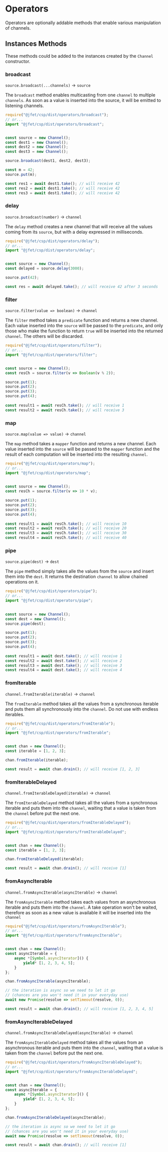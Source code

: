 # Operators

Operators are optionally addable methods that enable various manipulation of channels.

## Instances Methods

These methods could be added to the instances created by the `Channel` constructor.

### broadcast

`source.broadcast(...channels)` -> `source`

The `broadcast` method enables multicasting from one `channel` to multiple `channels`. As soon as a value is inserted into the source, it will be emitted to listening channels.

```js
require("@jfet/csp/dist/operators/broadcast");
// or...
import "@jfet/csp/dist/operators/broadcast";


const source = new Channel();
const dest1 = new Channel();
const dest2 = new Channel();
const dest3 = new Channel();

source.broadcast(dest1, dest2, dest3);

const m = 42;
source.put(m);

const res1 = await dest1.take(); // will receive 42
const res2 = await dest1.take(); // will receive 42
const res3 = await dest1.take(); // will receive 42
```

### delay

`source.broadcast(number)` -> `channel`

The `delay` method creates a new channel that will receive all the values coming from its `source`, but with a delay expressed in milliseconds.

```js
require("@jfet/csp/dist/operators/delay");
// or...
import "@jfet/csp/dist/operators/delay";


const source = new Channel();
const delayed = source.delay(3000);

source.put(42);

const res = await delayed.take(); // will receive 42 after 3 seconds
```

### filter

`source.filter(value => boolean)` -> `channel`

The `filter` method takes a `predicate` function and returns a new channel. Each value inserted into the `source` will be passed to the `predicate`, and only those who make the function to return `true` will be inserted into the returned `channel`. The others will be discarded.

```js
require("@jfet/csp/dist/operators/filter");
// or...
import "@jfet/csp/dist/operators/filter";


const source = new Channel();
const resCh = source.filter(v => Boolean(v % 2));

source.put(1);
source.put(2);
source.put(3);
source.put(4);
            
const result1 = await resCh.take(); // will receive 1
const result2 = await resCh.take(); // will receive 3
```

### map

`source.map(value => value)` -> `channel`

The `map` method takes a `mapper` function and returns a new channel. Each value inserted into the `source` will be passed to the `mapper` function and the result of each computation will be inserted into the resulting `channel`.

```js
require("@jfet/csp/dist/operators/map");
// or...
import "@jfet/csp/dist/operators/map";
  

const source = new Channel();
const resCh = source.filter(v => 10 * v);

source.put(1);
source.put(2);
source.put(3);
source.put(4);
            
const result1 = await resCh.take(); // will receive 10
const result2 = await resCh.take(); // will receive 20
const result3 = await resCh.take(); // will receive 30
const result4 = await resCh.take(); // will receive 40
```

### pipe

`source.pipe(dest)` -> `dest`

The `pipe` method simply takes alle the values from the `source` and insert them into the `dest`. It returns the destination `channel` to allow chained operations on it.

```js
require("@jfet/csp/dist/operators/pipe");
// or...
import "@jfet/csp/dist/operators/pipe";
  

const source = new Channel();
const dest = new Channel();
source.pipe(dest);

source.put(1);
source.put(2);
source.put(3);
source.put(4);
            
const result1 = await dest.take(); // will receive 1
const result2 = await dest.take(); // will receive 2
const result3 = await dest.take(); // will receive 3
const result4 = await dest.take(); // will receive 4
```

### fromIterable

`channel.fromIterable(iterable)` -> `channel`

The `fromIterable` method takes all the values from a synchronous iterable and puts them all synchronously into the `channel`.
Do not use with endless iterables.

```js
require("@jfet/csp/dist/operators/fromIterable");
// or...
import "@jfet/csp/dist/operators/fromIterable";


const chan = new Channel();
const iterable = [1, 2, 3];

chan.fromIterable(iterable);

const result = await chan.drain(); // will receive [1, 2, 3]
```

### fromIterableDelayed

`channel.fromIterableDelayed(iterable)` -> `channel`

The `fromIterableDelayed` method takes all the values from a synchronous iterable and puts them into the `channel`, waiting that a value is taken from the `channel` before put the next one.

```js
require("@jfet/csp/dist/operators/fromIterableDelayed");
// or...
import "@jfet/csp/dist/operators/fromIterableDelayed";


const chan = new Channel();
const iterable = [1, 2, 3];

chan.fromIterableDelayed(iterable);

const result = await chan.drain(); // will receive [1]
```

### fromAsyncIterable

`channel.fromAsyncIterable(asyncIterable)` -> `channel`

The `fromAsyncIterable` method takes each values from an asynchronous iterable and puts them into the `channel`.
A take operation won't be waited, therefore as soon as a new value is available it will be inserted into the `channel`

```js
require("@jfet/csp/dist/operators/fromAsyncIterable");
// or...
import "@jfet/csp/dist/operators/fromAsyncIterable";


const chan = new Channel();
const asyncIterable = {
    async *[Symbol.asyncIterator]() {
        yield* [1, 2, 3, 4, 5];
    }
};

chan.fromAsyncIterable(asyncIterable);

// the iteration is async so we need to let it go
// (chances are you won't need it in your everyday use)
await new Promise(resolve => setTimeout(resolve, 0));

const result = await chan.drain(); // will receive [1, 2, 3, 4, 5]
```

### fromAsyncIterableDelayed

`channel.fromAsyncIterableDelayed(asyncIterable)` -> `channel`

The `fromAsyncIterableDelayed` method takes all the values from an asynchronous iterable and puts them into the `channel`, waiting that a value is taken from the `channel` before put the next one.

```js
require("@jfet/csp/dist/operators/fromAsyncIterableDelayed");
// or...
import "@jfet/csp/dist/operators/fromAsyncIterableDelayed";


const chan = new Channel();
const asyncIterable = {
    async *[Symbol.asyncIterator]() {
        yield* [1, 2, 3, 4, 5];
    }
};

chan.fromAsyncIterableDelayed(asyncIterable);

// the iteration is async so we need to let it go
// (chances are you won't need it in your everyday use)
await new Promise(resolve => setTimeout(resolve, 0));

const result = await chan.drain(); // will receive [1]
```